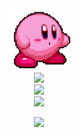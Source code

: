 <div align=center>
  <img src="https://github.com/hackirby/hackirby/blob/main/kirby.gif?raw=true" width=100px>
  <br>

  <img src="https://count.getloli.com/get/@:hackirby"/>
  <br>
  
  <img src="https://skillicons.dev/icons?i=html,css,js,py,go,java">
  <br>

  <img src="https://github-widgetbox.vercel.app/api/profile?username=hackirby&data=followers,repositories,stars&theme=darkmode" width=500>
  <br>
  
  <a href="https://matrix.to/#/#hackirbys-place:matrix.org"><img src="https://img.shields.io/matrix/hackirbys-place%3Amatrix.org?style=for-the-badge&logo=matrix&label=Join%20my%20room%20to%20chat%20!&labelColor=db44ad&color=5e2775"></a>
</p>
